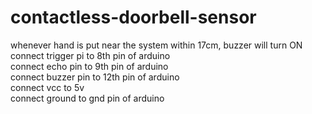 # contactless-doorbell-sensor
whenever hand is put near the system within 17cm, buzzer will turn ON<br>
connect trigger pi to 8th pin of arduino<br>
connect echo pin to 9th pin of arduino<br>
connect buzzer pin to 12th pin of arduino<br>
connect vcc to 5v<br>
connect ground to gnd pin of arduino<br>

